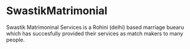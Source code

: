 # SwastikMatrimonial
Swastik Matrimoninal Services is a Rohini (delhi) based marriage buearu which has succesfully provided their services as match makers to many people.
